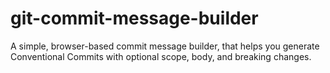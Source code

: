 # git-commit-message-builder
A simple, browser-based commit message builder, that helps you generate Conventional Commits with optional scope, body, and breaking changes.
